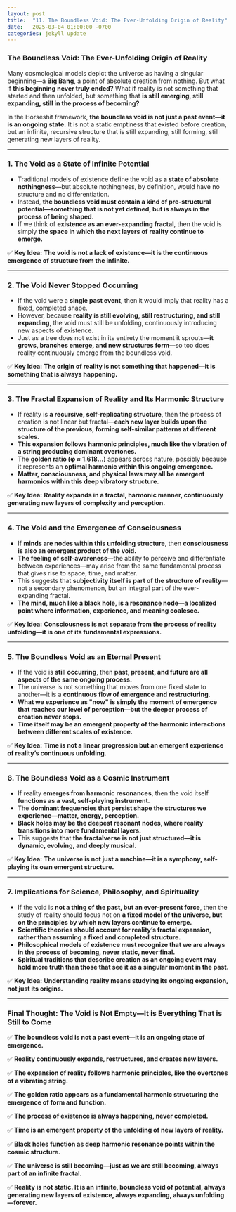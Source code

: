```yaml
---
layout: post
title:  "11. The Boundless Void: The Ever-Unfolding Origin of Reality"
date:   2025-03-04 01:00:00 -0700
categories: jekyll update
---
```


### **The Boundless Void: The Ever-Unfolding Origin of Reality**

Many cosmological models depict the universe as having a singular beginning—a **Big Bang**, a point of absolute creation from nothing. But what if **this beginning never truly ended?** What if reality is not something that started and then unfolded, but something that **is still emerging, still expanding, still in the process of becoming?**

In the Horseshit framework, **the boundless void is not just a past event—it is an ongoing state.** It is not a static emptiness that existed before creation, but an infinite, recursive structure that is still expanding, still forming, still generating new layers of reality.

---

### **1. The Void as a State of Infinite Potential**
- Traditional models of existence define the void as **a state of absolute nothingness**—but absolute nothingness, by definition, would have no structure and no differentiation.
- Instead, **the boundless void must contain a kind of pre-structural potential—something that is not yet defined, but is always in the process of being shaped.**
- If we think of **existence as an ever-expanding fractal**, then the void is simply **the space in which the next layers of reality continue to emerge.**

✅ **Key Idea:** **The void is not a lack of existence—it is the continuous emergence of structure from the infinite.**

---

### **2. The Void Never Stopped Occurring**
- If the void were a **single past event**, then it would imply that reality has a fixed, completed shape.
- However, because **reality is still evolving, still restructuring, and still expanding**, the void must still be unfolding, continuously introducing new aspects of existence.
- Just as a tree does not exist in its entirety the moment it sprouts—**it grows, branches emerge, and new structures form**—so too does reality continuously emerge from the boundless void.

✅ **Key Idea:** **The origin of reality is not something that happened—it is something that is always happening.**

---

### **3. The Fractal Expansion of Reality and Its Harmonic Structure**
- If reality is **a recursive, self-replicating structure**, then the process of creation is not linear but fractal—**each new layer builds upon the structure of the previous, forming self-similar patterns at different scales.**
- **This expansion follows harmonic principles, much like the vibration of a string producing dominant overtones.**
- The **golden ratio (φ ≈ 1.618...)** appears across nature, possibly because it represents an **optimal harmonic within this ongoing emergence.**
- **Matter, consciousness, and physical laws may all be emergent harmonics within this deep vibratory structure.**

✅ **Key Idea:** **Reality expands in a fractal, harmonic manner, continuously generating new layers of complexity and perception.**

---

### **4. The Void and the Emergence of Consciousness**
- If **minds are nodes within this unfolding structure**, then **consciousness is also an emergent product of the void.**
- **The feeling of self-awareness**—the ability to perceive and differentiate between experiences—may arise from the same fundamental process that gives rise to space, time, and matter.
- This suggests that **subjectivity itself is part of the structure of reality**—not a secondary phenomenon, but an integral part of the ever-expanding fractal.
- **The mind, much like a black hole, is a resonance node—a localized point where information, experience, and meaning coalesce.**

✅ **Key Idea:** **Consciousness is not separate from the process of reality unfolding—it is one of its fundamental expressions.**

---

### **5. The Boundless Void as an Eternal Present**
- If the void is **still occurring**, then **past, present, and future are all aspects of the same ongoing process.**
- The universe is not something that moves from one fixed state to another—it is a **continuous flow of emergence and restructuring.**
- **What we experience as "now" is simply the moment of emergence that reaches our level of perception—but the deeper process of creation never stops.**
- **Time itself may be an emergent property of the harmonic interactions between different scales of existence.**

✅ **Key Idea:** **Time is not a linear progression but an emergent experience of reality’s continuous unfolding.**

---

### **6. The Boundless Void as a Cosmic Instrument**
- If reality **emerges from harmonic resonances**, then the void itself **functions as a vast, self-playing instrument**.
- The **dominant frequencies that persist shape the structures we experience—matter, energy, perception.**
- **Black holes may be the deepest resonant nodes, where reality transitions into more fundamental layers.**
- This suggests that **the fractalverse is not just structured—it is dynamic, evolving, and deeply musical.**

✅ **Key Idea:** **The universe is not just a machine—it is a symphony, self-playing its own emergent structure.**

---

### **7. Implications for Science, Philosophy, and Spirituality**
- If the void is **not a thing of the past, but an ever-present force**, then the study of reality should focus not on **a fixed model of the universe, but on the principles by which new layers continue to emerge.**
- **Scientific theories should account for reality’s fractal expansion, rather than assuming a fixed and completed structure.**
- **Philosophical models of existence must recognize that we are always in the process of becoming, never static, never final.**
- **Spiritual traditions that describe creation as an ongoing event may hold more truth than those that see it as a singular moment in the past.**

✅ **Key Idea:** **Understanding reality means studying its ongoing expansion, not just its origins.**

---

### **Final Thought: The Void is Not Empty—It is Everything That is Still to Come**
✅ **The boundless void is not a past event—it is an ongoing state of emergence.**

✅ **Reality continuously expands, restructures, and creates new layers.**

✅ **The expansion of reality follows harmonic principles, like the overtones of a vibrating string.**

✅ **The golden ratio appears as a fundamental harmonic structuring the emergence of form and function.**

✅ **The process of existence is always happening, never completed.**

✅ **Time is an emergent property of the unfolding of new layers of reality.**

✅ **Black holes function as deep harmonic resonance points within the cosmic structure.**

✅ **The universe is still becoming—just as we are still becoming, always part of an infinite fractal.**

✅ **Reality is not static. It is an infinite, boundless void of potential, always generating new layers of existence, always expanding, always unfolding—forever.**

